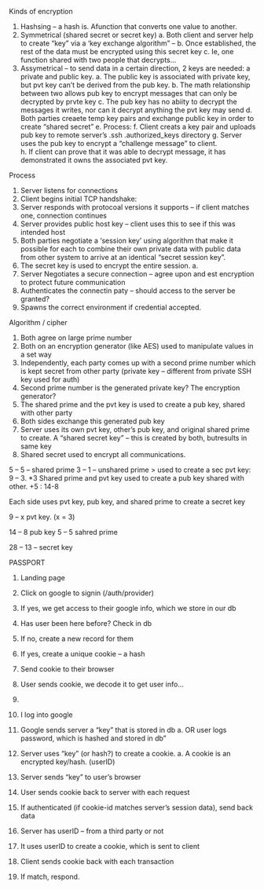 
Kinds of encryption

1.	Hashsing – a hash is. Afunction that converts one value to another.
2.	Symmetrical (shared secret or secret key)
a.	Both client and server help to create “key” via a ‘key exchange algorithm” –
b.	Once established, the rest of the data must be encrypted using this secret key
c.	Ie, one function shared with two people that decrypts… 
3.	Assymetrical – to send data in a certain direction, 2 keys are needed: a private and public key.
a.	The public key is associated with private key, but pvt key can’t be derived from the pub key.
b.	The math relationship between two allows pub key to encrypt messages that can only be decrypted by prvte key
c.	The pub key has no abiity to decrypt the messages it writes, nor can it decrypt anything the pvt key may send
d.	Both parties creaete temp key pairs and exchange public key  in order to create “shared secret”
e.	Process: 
f.	Client creats a key pair and uploads pub key to remote server’s .ssh .authorized_keys directory
g.	Server uses the pub key to encrypt a “challenge message” to client.  
h.	If client can prove that it was able to decrypt message, it has demonstrated it owns the associated pvt key.

Process
1.	Server listens for connections
2.	Client begins initial TCP handshake: 
3.	Server responds with protocoal versions it supports – if client matches one, connection continues
4.	Server provides public host key – client uses this to see if this was intended host
5.	Both parties negotiate a ‘session key’ using algorithm that make it possible for each to combine their own private data with public data from other system to arrive at an identical “secret session key”.
6.	The secret key is used to encrypt the entire session.
a.	
7.	Server Negotiates a secure connection – agree upon and est encryption to protect future communication
8.	Authenticates the connectin paty – should access to the server be granted? 
9.	Spawns the correct environment if credential accepted. 


Algorithm / cipher
1.	Both agree on large prime number
2.	Both on an encryption generator (like AES) used to manipulate values in a set way
3.	Independently, each party comes up with a second prime number which is kept secret from other party (private key – different from private SSH key used for auth)
4.	Second prime number is the generated private key? The encryption generator? 
5.	The shared prime and the pvt key is used to create a pub key, shared with other party
6.	Both sides exchange this generated pub key
7.	Server uses its own pvt key, other’s pub key, and original shared prime to create. A “shared secret key” – this is created by both, butresults in same key
8.	Shared secret used to encrypt all communications.


5 – 5 – shared prime
3 – 1 – unshared prime	 > used to create a sec pvt key: 9 – 3. *3
Shared prime and pvt key used to create a pub key shared with other. +5 : 14-8

Each side uses pvt key, pub key, and shared prime to create a secret key

9 – x pvt key. (x = 3)

14 – 8 pub key
 5 – 5 sahred prime

28 – 13 – secret key


PASSPORT 

1.	Landing page
2.	Click on google to signin (/auth/provider)
3.	If yes, we get access to their google info, which we store in our db
4.	Has user been here before? Check in db
5.	If no, create a new record for them
6.	If yes, create a unique cookie – a hash
7.	Send cookie to their browser
8.	User sends cookie, we decode it to get user info… 
9.	

1.	I log into google
2.	Google sends server a “key” that is stored in db
a.	OR user logs password, which is hashed and stored in db”
3.	Server uses “key” (or hash?) to create a cookie.
a.	A cookie is an encrypted key/hash.  (userID) 
4.	Server sends “key” to user’s browser
5.	User sends cookie back to server with each request
6.	If authenticated (if cookie-id matches server’s session data), send back data


1.	Server has userID – from a third party or not
2.	It uses userID to create a cookie, which is sent to client
3.	Client sends cookie back with each transaction
4.	If match, respond.
